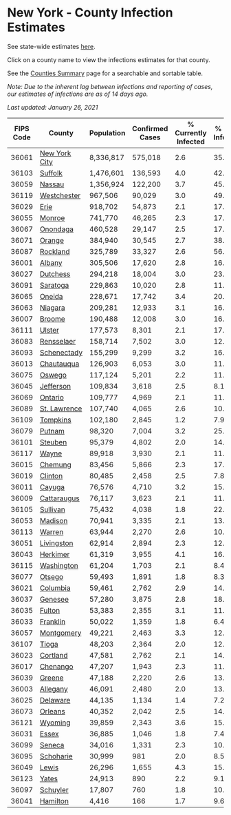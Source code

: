 # New York - County Infection Estimates

See state-wide estimates [here](/infections/us-ny).

Click on a county name to view the infections estimates for that county.

See the [Counties Summary](/infections/summary-counties) page for a searchable and sortable table.

*Note: Due to the inherent lag between infections and reporting of cases, our estimates of infections are as of 14 days ago.*

*Last updated: January 26, 2021*

|   FIPS Code |                         County |   Population |   Confirmed Cases |   % Currently Infected |   % Total Infected |
|-------------|--------------------------------|--------------|-------------------|------------------------|--------------------|
|       36061 | [New York City](new-york-city) |    8,336,817 |           575,018 |                    2.6 |               35.2 |
|       36103 |             [Suffolk](suffolk) |    1,476,601 |           136,593 |                    4.0 |               42.3 |
|       36059 |               [Nassau](nassau) |    1,356,924 |           122,200 |                    3.7 |               45.0 |
|       36119 |     [Westchester](westchester) |      967,506 |            90,029 |                    3.0 |               49.4 |
|       36029 |                   [Erie](erie) |      918,702 |            54,873 |                    2.1 |               17.7 |
|       36055 |               [Monroe](monroe) |      741,770 |            46,265 |                    2.3 |               17.0 |
|       36067 |           [Onondaga](onondaga) |      460,528 |            29,147 |                    2.5 |               17.2 |
|       36071 |               [Orange](orange) |      384,940 |            30,545 |                    2.7 |               38.5 |
|       36087 |           [Rockland](rockland) |      325,789 |            33,327 |                    2.6 |               56.5 |
|       36001 |               [Albany](albany) |      305,506 |            17,620 |                    2.8 |               16.9 |
|       36027 |           [Dutchess](dutchess) |      294,218 |            18,004 |                    3.0 |               23.5 |
|       36091 |           [Saratoga](saratoga) |      229,863 |            10,020 |                    2.8 |               11.7 |
|       36065 |               [Oneida](oneida) |      228,671 |            17,742 |                    3.4 |               20.6 |
|       36063 |             [Niagara](niagara) |      209,281 |            12,933 |                    3.1 |               16.8 |
|       36007 |               [Broome](broome) |      190,488 |            12,008 |                    3.0 |               16.3 |
|       36111 |               [Ulster](ulster) |      177,573 |             8,301 |                    2.1 |               17.3 |
|       36083 |       [Rensselaer](rensselaer) |      158,714 |             7,502 |                    3.0 |               12.8 |
|       36093 |     [Schenectady](schenectady) |      155,299 |             9,299 |                    3.2 |               16.9 |
|       36013 |       [Chautauqua](chautauqua) |      126,903 |             6,053 |                    3.0 |               11.6 |
|       36075 |               [Oswego](oswego) |      117,124 |             5,201 |                    2.2 |               11.1 |
|       36045 |         [Jefferson](jefferson) |      109,834 |             3,618 |                    2.5 |                8.1 |
|       36069 |             [Ontario](ontario) |      109,777 |             4,969 |                    2.1 |               11.7 |
|       36089 |   [St. Lawrence](st.-lawrence) |      107,740 |             4,065 |                    2.6 |               10.1 |
|       36109 |           [Tompkins](tompkins) |      102,180 |             2,845 |                    1.2 |                7.9 |
|       36079 |               [Putnam](putnam) |       98,320 |             7,004 |                    3.2 |               25.4 |
|       36101 |             [Steuben](steuben) |       95,379 |             4,802 |                    2.0 |               14.0 |
|       36117 |                 [Wayne](wayne) |       89,918 |             3,930 |                    2.1 |               11.2 |
|       36015 |             [Chemung](chemung) |       83,456 |             5,866 |                    2.3 |               17.8 |
|       36019 |             [Clinton](clinton) |       80,485 |             2,458 |                    2.5 |                7.8 |
|       36011 |               [Cayuga](cayuga) |       76,576 |             4,710 |                    3.2 |               15.3 |
|       36009 |     [Cattaraugus](cattaraugus) |       76,117 |             3,623 |                    2.1 |               11.9 |
|       36105 |           [Sullivan](sullivan) |       75,432 |             4,038 |                    1.8 |               22.8 |
|       36053 |             [Madison](madison) |       70,941 |             3,335 |                    2.1 |               13.7 |
|       36113 |               [Warren](warren) |       63,944 |             2,270 |                    2.6 |               10.6 |
|       36051 |       [Livingston](livingston) |       62,914 |             2,894 |                    2.3 |               12.0 |
|       36043 |           [Herkimer](herkimer) |       61,319 |             3,955 |                    4.1 |               16.3 |
|       36115 |       [Washington](washington) |       61,204 |             1,703 |                    2.1 |                8.4 |
|       36077 |               [Otsego](otsego) |       59,493 |             1,891 |                    1.8 |                8.3 |
|       36021 |           [Columbia](columbia) |       59,461 |             2,762 |                    2.9 |               14.1 |
|       36037 |             [Genesee](genesee) |       57,280 |             3,875 |                    2.8 |               18.4 |
|       36035 |               [Fulton](fulton) |       53,383 |             2,355 |                    3.1 |               11.7 |
|       36033 |           [Franklin](franklin) |       50,022 |             1,359 |                    1.8 |                6.4 |
|       36057 |       [Montgomery](montgomery) |       49,221 |             2,463 |                    3.3 |               12.7 |
|       36107 |                 [Tioga](tioga) |       48,203 |             2,364 |                    2.0 |               12.9 |
|       36023 |           [Cortland](cortland) |       47,581 |             2,762 |                    2.1 |               14.5 |
|       36017 |           [Chenango](chenango) |       47,207 |             1,943 |                    2.3 |               11.5 |
|       36039 |               [Greene](greene) |       47,188 |             2,220 |                    2.6 |               13.7 |
|       36003 |           [Allegany](allegany) |       46,091 |             2,480 |                    2.0 |               13.5 |
|       36025 |           [Delaware](delaware) |       44,135 |             1,134 |                    1.4 |                7.2 |
|       36073 |             [Orleans](orleans) |       40,352 |             2,042 |                    2.5 |               14.3 |
|       36121 |             [Wyoming](wyoming) |       39,859 |             2,343 |                    3.6 |               15.4 |
|       36031 |                 [Essex](essex) |       36,885 |             1,046 |                    1.8 |                7.4 |
|       36099 |               [Seneca](seneca) |       34,016 |             1,331 |                    2.3 |               10.2 |
|       36095 |         [Schoharie](schoharie) |       30,999 |               981 |                    2.0 |                8.5 |
|       36049 |                 [Lewis](lewis) |       26,296 |             1,655 |                    4.3 |               15.1 |
|       36123 |                 [Yates](yates) |       24,913 |               890 |                    2.2 |                9.1 |
|       36097 |           [Schuyler](schuyler) |       17,807 |               760 |                    1.8 |               10.6 |
|       36041 |           [Hamilton](hamilton) |        4,416 |               166 |                    1.7 |                9.6 |